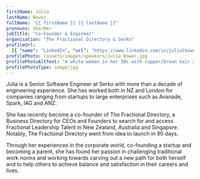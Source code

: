 ```yaml
---
firstName: Julia
lastName: Bower
fullName: "{{ firstName }} {{ lastName }}"
pronouns: She/Her
jobTitle: "Co-Founder & Engineer"
organisation: "The Fractional Directory & Serko"
profileUrl:
  [{ "name": "LinkedIn", "url": "https://www.linkedin.com/in/julialbower" }]
profilePhoto: /assets/images/speakers/Julia_Bower.jpg
profilePhotoAltText: "A white woman in her 30s with copper/brown hair and green/hazel eyes, relaxed and smiling at the camera."
profilePhotoType: image/jpg
---
```


Julia is a Senior Software Engineer at Serko with more than a decade of engineering experience. She has worked both in NZ and London for companies ranging from startups to large enterprises such as Avanade, Spark, IAG and ANZ.

She has recently become a co-founder of The Fractional Directory, a Business Directory for CEOs and Founders to search for and access Fractional Leadership Talent in New Zealand, Australia and Singapore. Notably, The Fractional Directory went from idea to launch in 90 days.

Through her experiences in the corporate world, co-founding a startup and becoming a parent, she has found her passion in challenging traditional work norms and working towards carving out a new path for both herself and to help others to achieve balance and satisfaction in their careers and lives.
